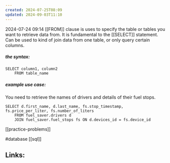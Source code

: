 ```yaml
---
created: 2024-07-25T08:09
updated: 2024-09-03T11:10
---
```

2024-07-24 09:14
[[FROM]] clause is uses to specify the table or tables you want to retrieve data from. It is fundamental to the [[SELECT]] statement. Can be used to kind of join data from one table, or only query certain columns. 

##### the syntax:

```
SELECT column1, column2
	FROM table_name
```
##### example use case: 

You need to retrieve the names of drivers and details of their fuel stops. 
```
SELECT d.first_name, d.last_name, fs.stop_timestamp, fs.price_per_liter, fs.number_of_liters
	FROM fuel_saver.drivers d
	JOIN fuel_saver.fuel_stops fs ON d.devices_id = fs.device_id
```

[[practice-problems]]

#database  [[sql]]

## Links:



